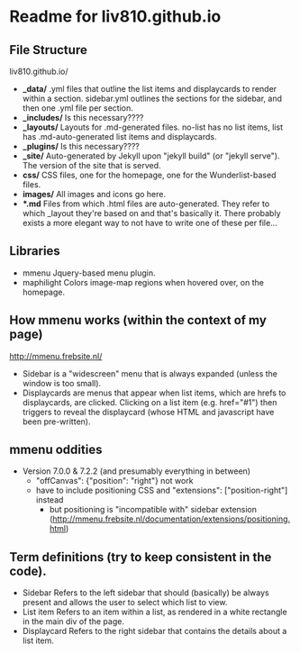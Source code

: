 # Readme for liv810.github.io

## File Structure
liv810.github.io/
 - **_data/**           .yml files that outline the list items and displaycards to render within a section.
                        sidebar.yml outlines the sections for the sidebar, and then one .yml file per section.
 - **_includes/**       Is this necessary????
 - **_layouts/**        Layouts for .md-generated files. no-list has no list items, list has .md-auto-generated list items and displaycards.
 - **_plugins/**        Is this necessary????
 - **_site/**           Auto-generated by Jekyll upon "jekyll build" (or "jekyll serve"). The version of the site that is served.
 - **css/**             CSS files, one for the homepage, one for the Wunderlist-based files.
 - **images/**          All images and icons go here.
 - **&ast;.md**         Files from which .html files are auto-generated. They refer to which _layout they're based on and that's basically it.
                        There probably exists a more elegant way to not have to write one of these per file...
 
## Libraries
- mmenu             Jquery-based menu plugin.
- maphilight        Colors image-map regions when hovered over, on the homepage.


## How mmenu works (within the context of my page)
http://mmenu.frebsite.nl/
- Sidebar is a "widescreen" menu that is always expanded (unless the window is too small).
- Displaycards are menus that appear when list items, which are hrefs to displaycards, are clicked.
  Clicking on a list item (e.g. href="#1") then triggers to reveal the displaycard (whose HTML and javascript have been pre-written).

## mmenu oddities
- Version 7.0.0 & 7.2.2 (and presumably everything in between)
	- "offCanvas": {"position": "right"} not work
	- have to include positioning CSS and "extensions": ["position-right"] instead
		- but positioning is "incompatible with" sidebar extension (http://mmenu.frebsite.nl/documentation/extensions/positioning.html)

## Term definitions (try to keep consistent in the code).
- Sidebar
  Refers to the left sidebar that should (basically) be always present and allows the user to select which list to view.
- List item
  Refers to an item within a list, as rendered in a white rectangle in the main div of the page.
- Displaycard
  Refers to the right sidebar that contains the details about a list item.

